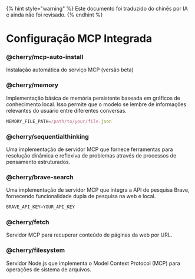 
{% hint style="warning" %}
Este documento foi traduzido do chinês por IA e ainda não foi revisado.
{% endhint %}

# Configuração MCP Integrada

### @cherry/mcp-auto-install

Instalação automática do serviço MCP (versão beta)

### @cherry/memory

Implementação básica de memória persistente baseada em gráficos de conhecimento local. Isso permite que o modelo se lembre de informações relevantes do usuário entre diferentes conversas.

```typescript
MEMORY_FILE_PATH=/path/to/your/file.json
```

### @cherry/sequentialthinking

Uma implementação de servidor MCP que fornece ferramentas para resolução dinâmica e reflexiva de problemas através de processos de pensamento estruturados.

### @cherry/brave-search

Uma implementação de servidor MCP que integra a API de pesquisa Brave, fornecendo funcionalidade dupla de pesquisa na web e local.

```typescript
BRAVE_API_KEY=YOUR_API_KEY
```

### @cherry/fetch

Servidor MCP para recuperar conteúdo de páginas da web por URL.

### @cherry/filesystem

Servidor Node.js que implementa o Model Context Protocol (MCP) para operações de sistema de arquivos.